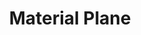 ---
banner: /static/Material Plane.png
date created: Monday, December 11th 2023, 5:52:36 pm
date modified: Saturday, February 15th 2025, 12:14:35 am
eleventyNavigation:
  key: Material Plane
herocolor0: 214
herocolor1: 207
herocolor2: 184
layout: base.njk
path: /garden%5C%F0%9F%8C%90Worldbuilding%5CMaterial%20Plane/
plane: Material Plane
title: Material Plane
---